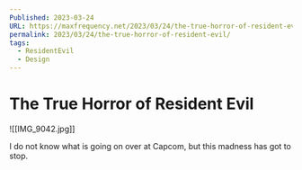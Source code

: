 ```yaml
---
Published: 2023-03-24
URL: https://maxfrequency.net/2023/03/24/the-true-horror-of-resident-evil/
permalink: 2023/03/24/the-true-horror-of-resident-evil/
tags:
  - ResidentEvil
  - Design
---
```

# The True Horror of Resident Evil

![[IMG_9042.jpg]]

I do not know what is going on over at Capcom, but this madness has got to stop.